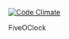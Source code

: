 [![Code Climate](https://codeclimate.com/github/ATonkovid/FiveOClock/badges/gpa.svg)](https://codeclimate.com/github/ATonkovid/FiveOClock)

FiveOClock
